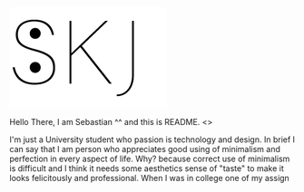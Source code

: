 ![alt text](https://github.com/SKJ666/Digital-Creativity/blob/main/Asset%203.png?raw=true)

Hello There, I am Sebastian ^^ and this is README. <>

I'm just a University student who passion is technology and design. In brief I can say that I am person who appreciates good using of minimalism and perfection in every aspect of life. Why? because correct use of minimalism is difficult and I think it needs some aesthetics sense of "taste" to make it looks felicitously and professional.
When I was in college one of my assign


<!--
**SKJ666/SKJ666** is a ✨ _special_ ✨ repository because its `README.md` (this file) appears on your GitHub profile.

- 🌱 I’m currently learning ...
- ⚡ Fun fact: ...
-->
